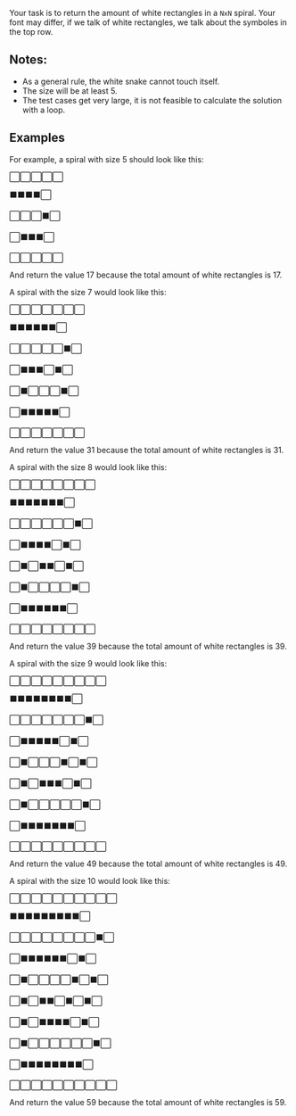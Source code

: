 Your task is to return the amount of white rectangles in a `NxN` spiral. Your font may differ, if we talk of white rectangles, we talk about the symboles in the top row.

## Notes:
* As a general rule, the white snake cannot touch itself.
* The size will be at least 5.
* The test cases get very large, it is not feasible to calculate the solution with a loop.

## Examples
For example, a spiral with size 5 should look like this:

⬜⬜⬜⬜⬜

⬛⬛⬛⬛⬜

⬜⬜⬜⬛⬜

⬜⬛⬛⬛⬜

⬜⬜⬜⬜⬜


And return the value 17 because the total amount of white rectangles is 17.

A spiral with the size 7 would look like this:

⬜⬜⬜⬜⬜⬜⬜

⬛⬛⬛⬛⬛⬛⬜

⬜⬜⬜⬜⬜⬛⬜

⬜⬛⬛⬛⬜⬛⬜

⬜⬛⬜⬜⬜⬛⬜

⬜⬛⬛⬛⬛⬛⬜

⬜⬜⬜⬜⬜⬜⬜

And return the value 31 because the total amount of white rectangles is 31.

A spiral with the size 8 would look like this:

⬜⬜⬜⬜⬜⬜⬜⬜

⬛⬛⬛⬛⬛⬛⬛⬜

⬜⬜⬜⬜⬜⬜⬛⬜

⬜⬛⬛⬛⬛⬜⬛⬜

⬜⬛⬜⬛⬛⬜⬛⬜

⬜⬛⬜⬜⬜⬜⬛⬜

⬜⬛⬛⬛⬛⬛⬛⬜

⬜⬜⬜⬜⬜⬜⬜⬜

And return the value 39 because the total amount of white rectangles is 39.

A spiral with the size 9 would look like this:

⬜⬜⬜⬜⬜⬜⬜⬜⬜

⬛⬛⬛⬛⬛⬛⬛⬛⬜

⬜⬜⬜⬜⬜⬜⬜⬛⬜

⬜⬛⬛⬛⬛⬛⬜⬛⬜

⬜⬛⬜⬜⬜⬛⬜⬛⬜

⬜⬛⬜⬛⬛⬛⬜⬛⬜

⬜⬛⬜⬜⬜⬜⬜⬛⬜

⬜⬛⬛⬛⬛⬛⬛⬛⬜

⬜⬜⬜⬜⬜⬜⬜⬜⬜

And return the value 49 because the total amount of white rectangles is 49.

A spiral with the size 10 would look like this:

⬜⬜⬜⬜⬜⬜⬜⬜⬜⬜

⬛⬛⬛⬛⬛⬛⬛⬛⬛⬜

⬜⬜⬜⬜⬜⬜⬜⬜⬛⬜

⬜⬛⬛⬛⬛⬛⬛⬜⬛⬜

⬜⬛⬜⬜⬜⬜⬛⬜⬛⬜

⬜⬛⬜⬛⬛⬜⬛⬜⬛⬜

⬜⬛⬜⬛⬛⬛⬛⬜⬛⬜

⬜⬛⬜⬜⬜⬜⬜⬜⬛⬜

⬜⬛⬛⬛⬛⬛⬛⬛⬛⬜

⬜⬜⬜⬜⬜⬜⬜⬜⬜⬜

And return the value 59 because the total amount of white rectangles is 59.
